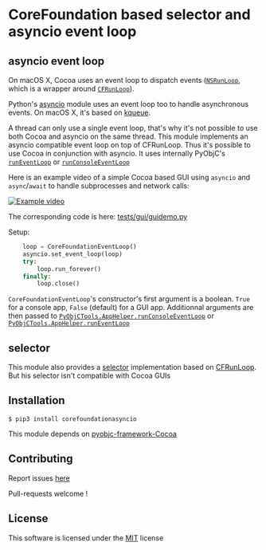 # CoreFoundation based selector and asyncio event loop

## asyncio event loop

On macOS X, Cocoa uses an event loop to dispatch events ([`NSRunLoop`](https://developer.apple.com/documentation/foundation/nsrunloop), which is a wrapper around [`CFRunLoop`](https://developer.apple.com/documentation/corefoundation/cfrunloop?language=objc)).

Python's [asyncio](https://docs.python.org/3/library/asyncio.html) module uses an event loop too to handle asynchronous events. On macOS X, it's based on [kqueue](https://docs.python.org/3/library/selectors.html#selectors.KqueueSelector).

A thread can only use a single event loop, that's why it's not possible to use both Cocoa and asyncio on the same thread. This module implements an asyncio compatible event loop on top of CFRunLoop. Thus it's possible to use Cocoa in conjunction with asyncio.
It uses internally PyObjC's [`runEventLoop`](https://pyobjc.readthedocs.io/en/latest/api/module-PyObjCTools.AppHelper.html) or [`runConsoleEventLoop`](https://pyobjc.readthedocs.io/en/latest/api/module-PyObjCTools.AppHelper.html)

Here is an example video of a simple Cocoa based GUI using `asyncio` and `async`/`await` to handle subprocesses and network calls:

[![Example video](https://img.youtube.com/vi/-Arl0-7y7so/0.jpg)](https://www.youtube.com/watch?v=-Arl0-7y7so)

The corresponding code is here: [tests/gui/guidemo.py](https://github.com/alberthier/corefoundationasyncio/blob/master/tests/gui/guidemo.py)

Setup:

```python
    loop = CoreFoundationEventLoop()
    asyncio.set_event_loop(loop)
    try:
        loop.run_forever()
    finally:
        loop.close()
```

`CoreFoundationEventLoop`'s constructor's first argument is a boolean. `True` for a console app, `False` (default) for a GUI app.
Additionnal arguments are then passed to [`PyObjCTools.AppHelper.runConsoleEventLoop`](https://pyobjc.readthedocs.io/en/latest/api/module-PyObjCTools.AppHelper.html) or [`PyObjCTools.AppHelper.runEventLoop`](https://pyobjc.readthedocs.io/en/latest/api/module-PyObjCTools.AppHelper.html)

## selector

This module also provides a [selector](https://docs.python.org/3/library/selectors.html) implementation based on [CFRunLoop](https://developer.apple.com/documentation/corefoundation/cfrunloop?language=objc). But his selector isn't compatible with Cocoa GUIs

## Installation

```shell
$ pip3 install corefoundationasyncio
```

This module depends on [pyobjc-framework-Cocoa](https://pypi.org/project/pyobjc-framework-Cocoa/)

## Contributing

Report issues [here](https://github.com/alberthier/corefoundationasyncio/issues)

Pull-requests welcome !

## License

This software is licensed under the [MIT](LICENSE) license
